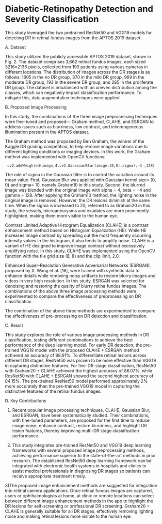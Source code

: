 # Diabetic-Retinopathy Detection and Severity Classification

This study leveraged the two pretrained ResNet50 and VGG19 models for detecting DR in retinal fundus images from the APTOS 2019 dataset. 

A.	Dataset 

This study utilized the publicly accessible APTOS 2019 dataset, shown in Fig. 2. The dataset comprises 3,662 retinal fundus images, each sized 3216×2136 pixels, collected from 193 patients using various cameras in different locations. The distribution of images across the DR stages is as follows: 1805 in the no DR group, 370 in the mild DR group, 999 in the moderate DR group, 193 in the severe DR group, and 295 in the proliferate DR group. The dataset is imbalanced with an uneven distribution among the classes, which can negatively impact classification performance. To mitigate this, data augmentation techniques were applied.

B.	Proposed Image Processing

In this study, the combinations of the three image preprocessing techniques were fine-tuned and proposed— Graham method, CLAHE, and ESRGAN to address issues such as blurriness, low contrast, and inhomogeneous illumination present in the APTOS dataset.   

The Graham method was proposed by Ben Graham, the winner of the Kaggle DR grading competition, to help remove image variations due to different lighting conditions or imaging devices. In this work,  the Graham method was implemented with OpenCV functions: 

     cv2.addWeighted(image,4,cv2.GaussianBlur(image,(0,0),sigma),-4 ,128)

The role of sigma in the Gaussian filter is to control the variation around its mean value. First, Gaussian Blur was applied with Gaussian kernel size= (0, 0) and sigma= 10, namely Graham10 in this study. Second, the blurred image was blended with the original image with alpha = 4, beta = −4 and gamma = 128. After applying the Graham10 method, the lighting noise in the original image is removed. However, the DR lesions diminish at the same time. When the sigma is increased to 20, referred to as Graham20 in this study, the vessels, microaneurysms and exudates are more prominently highlighted, making them more visible to the human eye. 

Contrast Limited Adaptive Histogram Equalization (CLAHE) is a contrast enhancement method based on Histogram Equalization (HE). While HE increases image contrast by spreading out the most frequently occurring intensity values in the histogram, it also tends to amplify noise. CLAHE is a variant of HE designed to improve image contrast without excessively amplifying noise. In this study, CLAHE was implemented using the OpenCV function with the tile grid size (8, 8) and the clip limit, 2.0. 

Enhanced Super-Resolution Generative Adversarial Networks (ESRGAN), proposed by X. Wang et al. [16], were trained with synthetic data to enhance details while removing noisy artifacts to restore blurry images and videos in very high resolution. In this study, ESRGAN was selected for denoising and restoring the quality of blurry retina fundus images. The combinations of the above three image processing methods were experimented to compare the effectiveness of preprocessing on DR classification.

The combination of the above three methods are experimented to compare the effectiveness of pre-processing on DR detection and classification. 

C. Result

This study explores the role of various image processing methods in DR classification, testing different combinations to achieve the best performance of the deep learning model. For early DR detection, the pre-trained VGG19 model with the proposed CLAHE + ESRGAN method achieved an accuracy of 98.91%. To differentiate retinal lesions across different DR stages, ResNet50 was proven to be more effective than VGG19 in capturing distinctive features. For five-DR-stage classification, ResNet50 with Graham20 + CLAHE achieved the highest accuracy of 86.07%, while ResNet50 with CLAHE + ESRGAN showed the second highest accuracy of 84.15%. The pre-trained ResNet50 model performed approximately 2% more accurately than the pre-trained VGG19 model in capturing the distinctive features of the retinal fundus images.

D. Key Contributions

1) Recent popular image processing techniques, CLAHE, Gaussian Blur, and ESRGAN, have been systematically studied. Their combinations, with fine-tuned parameters, are proposed for the first time to reduce image noise, enhance contrast, restore blurriness, and highlight DR lesion features, thereby improving multi-DR stage classification performance.

2) This study integrates pre-trained ResNet50 and VGG19 deep learning frameworks with several proposed image preprocessing methods, achieving performance superior to the state-of-the-art methods in prior research. The established ResNet50 deep learning framework can be integrated with electronic health systems in hospitals and clinics to assist medical professionals in diagnosing DR stages so patients can receive appropriate treatment timely. 

3)The proposed image enhancement methods are suggested for integration into retinal camera applications. Once retinal fundus images are captured, users or ophthalmologists at home, at clinic or remote locations can select between different image enhancement methods in the app to highlight the DR lesions for self-screening or professional DR screening. Graham20 + CLAHE is generally suitable for all DR stages, effectively removing lighting noise and making retinal lesions more visible to the human eye. 
